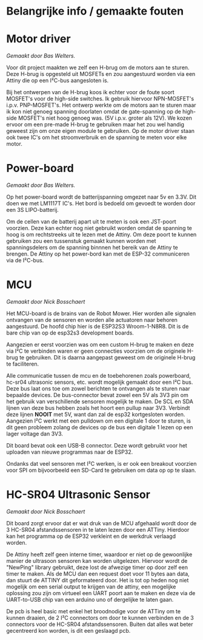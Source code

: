 # Belangrijke info / gemaakte fouten

# Motor driver
*Gemaakt door Bas Welters.*

Voor dit project maakten we zelf een H-brug om de motors aan te sturen.
Deze H-brug is opgesteld uit MOSFETs en zou aangestuurd worden via een Attiny die op een I²C-bus aangesloten is.

Bij het ontwerpen van de H-brug koos ik echter voor de foute soort MOSFET's voor de high-side switches. Ik gebruik hiervoor NPN-MOSFET's i.p.v. PNP-MOSFET's.
Het ontwerp werkte om de motors aan te sturen maar ik kon niet genoeg spanning doorlaten omdat de gate-spanning op de high-side MOSFET's niet hoog genoeg was. (5V i.p.v. groter als 12V).
We kozen ervoor om een pre-made H-brug te gebruiken maar het zou wel handig geweest zijn om onze eigen module te gebruiken.
Op de motor driver staan ook twee IC's om het stroomverbruik en de spanning te meten voor elke motor.

# Power-board
*Gemaakt door Bas Welters.*

Op het power-board wordt de batterijspanning omgezet naar 5v en 3.3V.
Dit doen we met LM1117T IC's.
Het bord is bedoeld om gevoedt te worden door een 3S LIPO-batterij.

Om de cellen van de batterij apart uit te meten is ook een JST-poort voorzien. Deze kan echter nog niet gebruikt worden omdat de spanning te hoog is om rechtstreeks uit te lezen met de Attiny.
Om deze poort te kunnen gebruiken zou een tussenstuk gemaakt kunnen worden met spanningsdelers om de spanning binnnen het bereik van de Attiny te brengen.
De Attiny op het power-bord kan met de ESP-32 communiceren via de I²C-bus.

# MCU
*Gemaakt door Nick Bosschaert*

Het MCU-board is de brains van de Robot Mower. Hier worden alle signalen ontvangen van de sensoren en worden alle actuatoren naar behoren aangestuurd. De hoofd chip hier is de ESP32S3 Wroom-1-N8R8. Dit is de bare chip van op de esp32s3 development boards.

Aangezien er eerst voorzien was om een custom H-brug te maken en deze via I²C te verbinden waren er geen connecties voorzien om de originele H-brug te gebruiken. Dit is daarna aangepast geweest om de originele H-brug te faciliteren.

Alle communicatie tussen de mcu en de toebehorenen zoals powerboard, hc-sr04 ultrasonic sensors, etc. wordt mogelijk gemaakt door een I²C bus. Deze bus laat ons toe om zowel berichten te ontvangen als te sturen naar bepaalde devices. De bus-connector bevat zowel een 5V als 3V3 pin om het gebruik van verschillende sensoren mogelijk te maken.
De SCL en SDA lijnen van deze bus hebben zoals het hoort een pullup naar 3V3. Verbindt deze lijnen **NOOIT** met 5V, want dan zal de esp32 kortgesloten worden. Aangezien I²C werkt met een pulldown om een digitale 1 door te sturen, is dit geen probleem zolang de devices op de bus een digitale 1 lezen op een lager voltage dan 3V3.

Dit board bevat ook een USB-B connector. Deze wordt gebruikt voor het uploaden van nieuwe programmas naar de ESP32.

Ondanks dat veel sensoren met I²C werken, is er ook een breakout voorzien voor SPI om bijvoorbeeld een SD-Card te gebruiken om data op op te slaan.

# HC-SR04 Ultrasonic Sensor
*Gemaakt door Nick Bosschaert*

Dit board zorgt ervoor dat er wat druk van de MCU afgehaald wordt door de 3 HC-SR04 afstandssensoren in te laten lezen door een ATTiny. Hierdoor kan het programma op de ESP32 verkleint en de werkdruk verlaagd worden.

De Attiny heeft zelf geen interne timer, waardoor er niet op de gewoonlijke manier de ultrasoon sensoren kan worden uitgelezen. Hiervoor wordt de "NewPing" library gebruikt, deze lost de afwezige timer op door zelf een timer te maken.
Als de MCU dan een request doet voor 11 bytes aan data, dan stuurt de ATTINY dit geformateerd door.
Het is tot op heden nog niet mogelijk om een serial output te krijgen van de attiny, een mogelijke oplossing zou zijn om virtueel een UART poort aan te maken en deze via de UART-to-USB chip van een arduino uno of dergelijke te laten gaan.

De pcb is heel basic met enkel het broodnodige voor de ATTiny om te kunnen draaien, de 2 I²C connectors om door te kunnen verbinden en de 3 connectors voor de HC-SR04 afstandssensoren. Buiten dat alles wat beter gecentreerd kon worden, is dit een geslaagd pcb.
